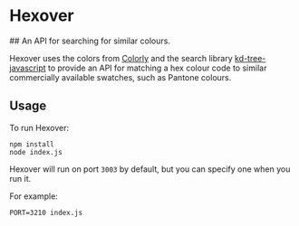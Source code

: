 # Hexover

## An API for searching for similar colours.

Hexover uses the colors from [Colorly](https://github.com/jpederson/Colorly) and the search library [kd-tree-javascript](https://github.com/ubilabs/kd-tree-javascript) to provide an API for matching a hex colour code to similar commercially available swatches, such as Pantone colours.

## Usage

To run Hexover:

```
npm install
node index.js
```

Hexover will run on port `3003` by default, but you can specify one when you run it.

For example:

```
PORT=3210 index.js
```
